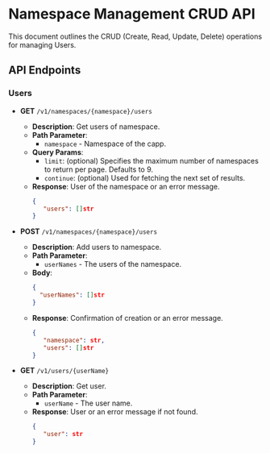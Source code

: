 # Namespace Management CRUD API

This document outlines the CRUD (Create, Read, Update, Delete) operations for managing Users.

## API Endpoints

### Users

- **GET** `/v1/namespaces/{namespace}/users`
  - **Description**: Get users of namespace.
  - **Path Parameter**: 
    - `namespace` - Namespace of the capp.
  - **Query Params**:
    - `limit`: (optional) Specifies the maximum number of namespaces to return per page. Defaults to 9.
    - `continue`: (optional) Used for fetching the next set of results.
  - **Response**: User of the namespace or an error message.
    ```json
    {
       "users": []str 
    }
    ```

- **POST** `/v1/namespaces/{namespace}/users`
  - **Description**: Add users to namespace.
  - **Path Parameter**:
    - `userNames` - The users of the namespace.
  - **Body**:
    ```json
    {
      "userNames": []str
    }
    ```
  - **Response**: Confirmation of creation or an error message.
    ```json
    {
       "namespace": str,
       "users": []str
    }
    ```

- **GET** `/v1/users/{userName}`
  - **Description**: Get user.
  - **Path Parameter**: 
    - `userName` - The user name.
  - **Response**: User or an error message if not found.
    ```json
    {
       "user": str 
    }
    ```
